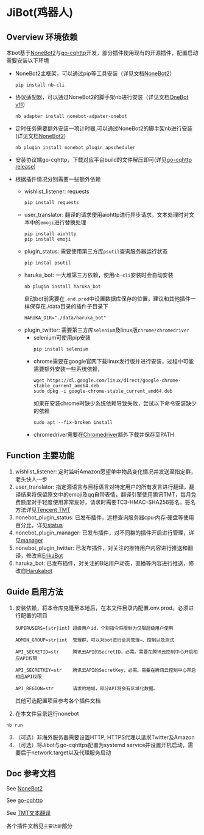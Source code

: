 # JiBot(鸡器人)

## Overview  环境依赖
本bot基于[NoneBot2](https://github.com/nonebot/nonebot2)与[go-cqhttp](https://github.com/Mrs4s/go-cqhttp)开发，部分插件使用现有的开源插件，配置启动需要安装以下环境
   * NoneBot2主框架，可以通过pip等工具安装（详见文档[NoneBot2](https://v2.nonebot.dev/docs/start/installation)）
      ```
      pip install nb-cli
      ```
   * 协议适配器，可以通过NoneBot2的脚手架nb进行安装（详见文档[OneBot v11](https://adapter-onebot.netlify.app/docs/guide/installation)）
      ```
      nb adapter install nonebot-adpater-onebot
      ```
   * 定时任务需要额外安装一项计时器,可以通过NoneBot2的脚手架nb进行安装(详见文档[NoneBot2](https://v2.nonebot.dev/docs/advanced/scheduler))
      ```
      nb plugin install nonebot_plugin_apscheduler
      ```
   * 安装协议端go-cqhttp，下载对应平台build的文件解压即可(详见[go-cqhttp release](https://github.com/Mrs4s/go-cqhttp/releases))
   
   * 根据插件情况分别需要一些额外依赖

      * wishlist_listener: requests
         ```
         pip install requests
         ```
      * user_translator: 翻译的请求使用aiohttp进行异步请求，文本处理时对文本中的`emoji`进行替换处理
         ```
         pip install aiohttp
         pip install emoji
         ```
      * plugin_status: 需要使用第三方库`psutil`查询服务器运行状态
         ```
         pip instal psutil
         ```
      * haruka_bot: 一大堆第三方依赖，使用`nb-cli`安装时会自动安装
         ```
         nb plugin install haruka_bot
         ```
         启动bot前需要在`.end.prod`中设置数据库保存的位置，建议和其他插件一样保存在./data目录的插件子目录下
         ```
         HARUKA_DIR="./data/haruka_bot"
         ```
      * plugin_twitter: 需要第三方库`selenium`及linux版`chrome/chromedriver`
         * selenium可使用pip安装 
            ```
            pip install selenium
            ```
         * chrome需要在google官网下载linux发行版并进行安装，过程中可能需要额外安装一些系统依赖，
            ```
            wget https://dl.google.com/linux/direct/google-chrome-stable_current_amd64.deb
            sudo dpkg -i google-chrome-stable_current_amd64.deb
            ```
            如果在安装chrome时缺少系统依赖导致失败，尝试以下命令安装缺少的依赖
            ```
            sudo apt --fix-broken install
            ```
         * chromedriver需要在[Chromedriver](https://chromedriver.storage.googleapis.com/index.html)额外下载并保存至PATH
## Function  主要功能
1. wishlist_listener: 定时监听Amazon愿望单中物品变化情况并发送至指定群，老头快人一步
2. user_translator: 指定源语言与目标语言对特定用户的所有发言进行翻译，翻译结果将保留原文中的emoji及qq自带表情，翻译引擎使用腾讯TMT，每月免费额度对于轻度使用非常友好，请求时需要TC3-HMAC-SHA256签名，签名方法详见[Tencent TMT](https://cloud.tencent.com/document/product/551/30636)
3. nonebot_plugin_status: 已发布插件，远程查询服务器cpu·内存·硬盘等使用百分比，详见[status](https://github.com/cscs181/QQ-GitHub-Bot/tree/master/src/plugins/nonebot_plugin_status)
4. nonebot_plugin_manager: 已发布插件，对不同群的插件开启进行管理，详见[manager](https://github.com/nonepkg/nonebot-plugin-manager)
5. nonebot_plugin_twitter: 已发布插件，对关注的推特用户内容进行推送和翻译，修改自[ErikaBot](https://github.com/SlieFamily/ErikaBot)
6. haruka_bot: 已发布插件，对关注的B站用户动态，直播等内容进行推送，修改自[Harukabot](https://github.com/SK-415/HarukaBot)
## Guide  启用方法
1. 安装依赖，将本仓库克隆至本地后，在本文件目录内配置.env.prod。必须进行配置的项目
   ```
   SUPERUSERS=[str|int] 超级用户id，个别指令将限制为仅限超级用户使用

   ADMIN_GROUP=str|int  管理群，可以对bot进行全局管理—、控制以及测试

   API_SECRETID=str     腾讯云API的SecretID，必需。需要在腾讯云控制中心开启相应API权限

   API_SECRETKEY=str    腾讯云API的SecretKey，必需。需要在腾讯云控制中心开启相应API权限

   API_REGION=str       请求的地域，部分API将会有区域化数据。
   ```
   其他可选配置项目参考各个插件文档

2. 在本文件目录运行nonebot
```
nb run
```
3. （可选）非海外服务器需要设置HTTP, HTTPS代理以请求Twitter及Amazon
4. （可选）将Jibot与go-cqhttps配置为systemd service并设置开机启动，需要后于network.target以及代理服务启动

## Doc  参考文档
See [NoneBot2](https://v2.nonebot.dev/)

See [go-cqhttp](https://docs.go-cqhttp.org/)

See [TMT文本翻译](https://cloud.tencent.com/document/api/551/15619)

各个插件文档见`主要功能`部分